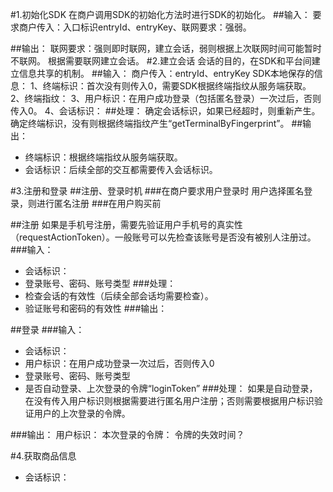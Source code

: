 #1.初始化SDK
在商户调用SDK的初始化方法时进行SDK的初始化。
##输入：
要求商户传入：入口标识entryId、entryKey、联网要求：强弱。

##输出：
联网要求：强则即时联网，建立会话，弱则根据上次联网时间可能暂时不联网。
根据需要联网建立会话。
#2.建立会话
会话的目的，在SDK和平台间建立信息共享的机制。
##输入：
商户传入：entryId、entryKey
SDK本地保存的信息：
1、终端标识：首次没有则传入0，需要SDK根据终端指纹从服务端获取。
2、终端指纹：
3、用户标识：在用户成功登录（包括匿名登录）一次过后，否则传入0。
4、会话标识：
##处理：
确定会话标识，如果已经超时，则重新产生。
确定终端标识，没有则根据终端指纹产生“getTerminalByFingerprint”。
##输出：
* 终端标识：根据终端指纹从服务端获取。
* 会话标识：后续全部的交互都需要传入会话标识。

#3.注册和登录
##注册、登录时机
###在商户要求用户登录时
用户选择匿名登录，则进行匿名注册
###在用户购买前

##注册
如果是手机号注册，需要先验证用户手机号的真实性（requestActionToken）。一般账号可以先检查该账号是否没有被别人注册过。
###输入：
* 会话标识：
* 登录账号、密码、账号类型
###处理：
* 检查会话的有效性（后续全部会话均需要检查）。
* 验证账号和密码的有效性
###输出：

##登录
###输入：
* 会话标识：
* 用户标识：在用户成功登录一次过后，否则传入0
* 登录账号、密码、账号类型
* 是否自动登录、上次登录的令牌“loginToken”
###处理：
如果是自动登录，在没有传入用户标识则根据需要进行匿名用户注册；否则需要根据用户标识验证用户的上次登录的令牌。

###输出：
用户标识：
本次登录的令牌：
令牌的失效时间？

#4.获取商品信息
* 会话标识：


